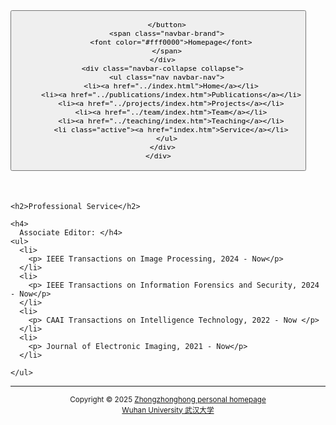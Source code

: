  <html>
 <head>
  <meta charset="utf-8">
  <meta name="author" content="persinal homepage">
  <meta name="viewport" content="width=device-width, initial-scale=1.0">
  

  <title>Service</title>

  <link href="../static/bootstrap/css/bootstrap.css" rel="stylesheet">
  <link href="../static/xin.css" rel="stylesheet">


</head>

<body>

  <nav class="navbar navbar-inverse navbar-fixed-top">
    <div class="container">
      <div class="navbar-header">
        <button type="button" class="navbar-toggle" data-toggle="collapse" data-target=".navbar-collapse">
          <span class="icon-bar"></span>
          <span class="icon-bar"></span>
          <span class="icon-bar"></span>

        </button>
        <span class="navbar-brand">
          <font color="#fff0000">Homepage</font>
        </span>
      </div>
      <div class="navbar-collapse collapse">
        <ul class="nav navbar-nav">
          <li><a href="../index.html">Home</a></li>
          <li><a href="../publications/index.htm">Publications</a></li>
          <li><a href="../projects/index.htm">Projects</a></li>
          <li><a href="../team/index.htm">Team</a></li>
          <li><a href="../teaching/index.htm">Teaching</a></li>
          <li class="active"><a href="index.htm">Service</a></li>
        </ul>
      </div>
    </div>
  </nav>

  <div class="container" style="margin-top: 50px;">

    <h2>Professional Service</h2>

    <h4>
      Associate Editor: </h4>
    <ul>
      <li>
        <p> IEEE Transactions on Image Processing, 2024 - Now</p>
      </li>
      <li>
        <p> IEEE Transactions on Information Forensics and Security, 2024 - Now</p>
      </li>
      <li>
        <p> CAAI Transactions on Intelligence Technology, 2022 - Now </p>
      </li>
      <li>
        <p> Journal of Electronic Imaging, 2021 - Now</p>
      </li>
      
    </ul>
 


 

      
    



    
    
   
 <hr> 
 
<div align="center">
      <small>Copyright &copy 2025 <a href="https://zhouzh0201.github.io/">Zhongzhonghong personal homepage</a></small>
      <br>
      <small><a href="https://www.whu.edu.cn/">Wuhan University 武汉大学</a></small>
  </div>

</body>
<script src="../static/jquery.js"></script>
<script src="../static/bootstrap/js/bootstrap.js"></script>

</html>
